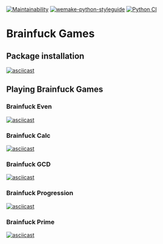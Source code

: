 [![Maintainability](https://api.codeclimate.com/v1/badges/16509fb7e02aabc97448/maintainability)](https://codeclimate.com/github/gitmaster1337/brainfuck-lvl1/maintainability)
[![wemake-python-styleguide](https://img.shields.io/badge/style-wemake-000000.svg)](https://github.com/wemake-services/wemake-python-styleguide)
[![Python CI](https://github.com/gitmaster1337/brainfuck-lvl1/actions/workflows/pyci.yml/badge.svg)](https://github.com/gitmaster1337/brainfuck-lvl1/actions/workflows/pyci.yml)
# Brainfuck Games
## Package installation
[![asciicast](https://asciinema.org/a/GAuNBIpeqgx4Iy9oiCLITB2zc.svg)](https://asciinema.org/a/GAuNBIpeqgx4Iy9oiCLITB2zc)

## Playing Brainfuck Games
### Brainfuck Even
[![asciicast](https://asciinema.org/a/cHf91ti5v951JL8r7M7wx2Sts.svg)](https://asciinema.org/a/cHf91ti5v951JL8r7M7wx2Sts)

### Brainfuck Calc
[![asciicast](https://asciinema.org/a/XbHvyrNuafHxarxwFVe03nLHQ.svg)](https://asciinema.org/a/XbHvyrNuafHxarxwFVe03nLHQ)

### Brainfuck GCD
[![asciicast](https://asciinema.org/a/Tnd412ru1uAyVQsnlmGLRTRSH.svg)](https://asciinema.org/a/Tnd412ru1uAyVQsnlmGLRTRSH)

### Brainfuck Progression
[![asciicast](https://asciinema.org/a/pJiWXgY0EzaAojad3tcnJKUAP.svg)](https://asciinema.org/a/pJiWXgY0EzaAojad3tcnJKUAP)

### Brainfuck Prime
[![asciicast](https://asciinema.org/a/lxqmdQ5WaRKkqUIM8XXkN4ITQ.svg)](https://asciinema.org/a/lxqmdQ5WaRKkqUIM8XXkN4ITQ)
